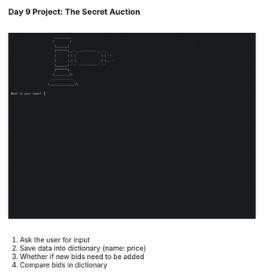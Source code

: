 ### Day 9 Project: The Secret Auction

<br>

<div>
  <img src = "P9.gif" width = 600>
</div>

<br>

1. Ask the user for input
2. Save data into dictionary {name: price}
3. Whether if new bids need to be added
4. Compare bids in dictionary

<br>


